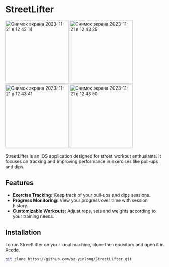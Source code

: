 
# StreetLifter
<img width="200" alt="Снимок экрана 2023-11-21 в 12 42 14" src="https://github.com/sz-yinlong/StreetLifter/assets/120241674/0581fc69-d026-4f39-acea-422d14b7d834">
<img width="200" alt="Снимок экрана 2023-11-21 в 12 43 29" src="https://github.com/sz-yinlong/StreetLifter/assets/120241674/2abd2cec-c0a5-4fc8-a39e-42750ddea1bb">
<img width="200" alt="Снимок экрана 2023-11-21 в 12 43 41" src="https://github.com/sz-yinlong/StreetLifter/assets/120241674/d9e56c37-f1d8-4535-a00d-08949282c5fe">
<img width="200" alt="Снимок экрана 2023-11-21 в 12 43 50" src="https://github.com/sz-yinlong/StreetLifter/assets/120241674/035ac28f-cb24-4341-8843-7b08584e4bb7">

StreetLifter is an iOS application designed for street workout enthusiasts. It focuses on tracking and improving performance in exercises like pull-ups and dips.

## Features

- **Exercise Tracking:** Keep track of your pull-ups and dips sessions.
- **Progress Monitoring:** View your progress over time with session history.
- **Customizable Workouts:** Adjust reps, sets and weights according to your training needs.

## Installation

To run StreetLifter on your local machine, clone the repository and open it in Xcode.

```bash
git clone https://github.com/sz-yinlong/StreetLifter.git

